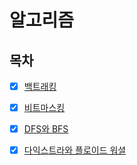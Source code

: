 # 알고리즘

## 목차

* [x] [백트래킹](https://github.com/99MinSu/CS-Study/blob/main/Algorithm/BackTracking.md)

* [x] [비트마스킹](https://github.com/99MinSu/CS-Study/blob/main/Algorithm/BitMasking.md)

* [x] [DFS와 BFS](https://github.com/99MinSu/CS-Study/blob/main/Algorithm/DFS_BFS.md)

* [x] [다익스트라와 플로이드 워셜](https://github.com/99MinSu/CS-Study/blob/main/Algorithm/Dijkstra&Floyd_Warshall.md)

